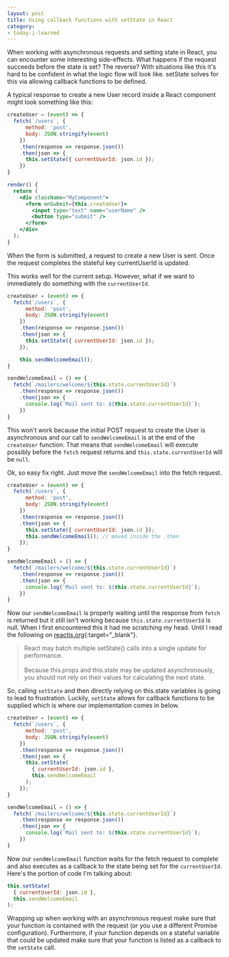 ```yaml
---
layout: post
title: Using callback functions with setState in React
category:
- today-i-learned
---
```


When working with asynchronous requests and setting state in React, you can
encounter some interesting side-effects. What happens if the request succeeds before
the state is set? The reverse? With situations like this it's hard to be confident
in what the logic flow will look like. setState solves for this via allowing callback
functions to be defined.
<!--excerpt-->

A typical response to create a new User record inside a React component might look something
like this:

``` jsx
createUser = (event) => {
  fetch(`/users`, {
      method: 'post',
      body: JSON.stringify(event)
    })
    .then(response => response.json())
    .then(json => {
      this.setState({ currentUserId: json.id });
    })
}

render() {
  return (
    <div className="MyComponent">
      <form onSubmit={this.createUser}>
        <input type="text" name="userName" />
        <button type="submit" />
      </form>
    </div>
  );
}
```

When the form is submitted, a request to create a new User is sent. Once the
request completes the stateful key currentUserId is updated.

This works well for the current setup. However, what if we want to immediately do
something with the `currentUserId`.

``` jsx
createUser = (event) => {
  fetch(`/users`, {
      method: 'post',
      body: JSON.stringify(event)
    })
    .then(response => response.json())
    .then(json => {
      this.setState({ currentUserId: json.id });
    });

    this.sendWelcomeEmail();
}

sendWelcomeEmail = () => {
  fetch(`/mailers/welcome/${this.state.currentUserId}`)
    .then(response => response.json())
    .then(json => {
      console.log(`Mail sent to: ${this.state.currentUserId}`);
    })
}
```

This won't work because the initial POST request to create the User is
asynchronous and our call to `sendWelcomeEmail` is at the end of the `createUser`
function. That means that `sendWelcomeEmail` will execute possibly before the
`fetch` request returns and `this.state.currentUserId` will be `null`.

Ok, so easy fix right. Just move the `sendWelcomeEmail` into the fetch request.

``` jsx
createUser = (event) => {
  fetch(`/users`, {
      method: 'post',
      body: JSON.stringify(event)
    })
    .then(response => response.json())
    .then(json => {
      this.setState({ currentUserId: json.id });
      this.sendWelcomeEmail(); // moved inside the .then
    });
}

sendWelcomeEmail = () => {
  fetch(`/mailers/welcome/${this.state.currentUserId}`)
    .then(response => response.json())
    .then(json => {
      console.log(`Mail sent to: ${this.state.currentUserId}`);
    })
}
```

Now our `sendWelcomeEmail` is properly waiting until the response from `fetch` is
returned but it still isn't working because `this.state.currentUserId` is null. When
I first encountered this it had me scratching my head. Until I read the following
on [reactjs.org](https://reactjs.org/docs/state-and-lifecycle.html#state-updates-may-be-asynchronous){:target="_blank"}.

> React may batch multiple setState() calls into a single update for performance.<br /><br />
> Because this.props and this.state may be updated asynchronously, you should not rely on their values for calculating the next state.

So, calling `setState` and then directly relying on this.state variables is going to lead
to frustration. Luckily, `setState` allows for callback functions to be supplied which is where our
implementation comes in below.

``` jsx
createUser = (event) => {
  fetch(`/users`, {
      method: 'post',
      body: JSON.stringify(event)
    })
    .then(response => response.json())
    .then(json => {
      this.setState(
        { currentUserId: json.id },
        this.sendWelcomeEmail
      );
    });
}

sendWelcomeEmail = () => {
  fetch(`/mailers/welcome/${this.state.currentUserId}`)
    .then(response => response.json())
    .then(json => {
      console.log(`Mail sent to: ${this.state.currentUserId}`);
    })
}
```

Now our `sendWelcomeEmail` function waits for the fetch request to complete and also
executes as a callback to the state being set for the `currentUserId`. Here's the portion
of code I'm talking about:

``` jsx
this.setState(
  { currentUserId: json.id },
  this.sendWelcomeEmail
);
```

Wrapping up when working with an asynchronous request make sure that your function
is contained with the request (or you use a different Promise configuration). Furthermore,
if your function depends on a stateful variable that could be updated make sure that your
function is listed as a callback to the `setState` call.
